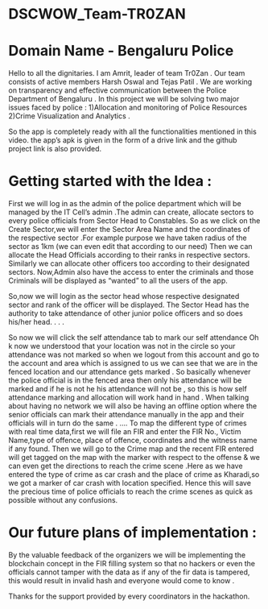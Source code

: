 # DSCWOW_Team-TR0ZAN
# Domain Name - Bengaluru Police

Hello to all the dignitaries. I am Amrit, leader of team Tr0Zan . Our team consists of active members Harsh Oswal and Tejas Patil . We are working on transparency and effective communication between the Police Department of Bengaluru . In this project we will be solving two major issues faced by police :
1)Allocation and monitoring of Police Resources
2)Crime Visualization and Analytics .

So the app is completely ready with all the functionalities mentioned in this video. the app’s apk is given in the form of a drive link and the github project link is also provided.
# Getting started with the Idea :
First we will log in as the admin of the police department which will be managed by the IT Cell’s admin .The admin can create, allocate sectors to every police officials from Sector Head to Constables. 
So as we click on the Create Sector,we will enter the Sector Area Name and the coordinates of the respective sector .For example purpose we have taken radius of the sector as 1km (we can even edit that according to our need)
Then we can  allocate the Head Officials according to their ranks in respective sectors.
Similarly we can allocate other officers too according to their designated sectors. 
Now,Admin also have the access to enter the criminals and those Criminals will be displayed as “wanted” to all the users of the app.

So,now we will login as the sector head whose respective designated sector and rank of the officer will be displayed. The Sector Head has the authority to take attendance of other junior police officers and so does his/her head.
. . .

So now we will click the self attendance tab to mark our self attendance
Oh k now we understood that your location was not in the circle so your attendance was not marked so when we logout from this account and go to the account and area which is assigned to us we can see that we are in the fenced location and our attendance gets marked .
So basically whenever the police official is in the fenced area then only his attendance will be marked and if he is not he his attendance will not be , so this is how self attendance marking and allocation will work hand in hand . When talking about having no network we will also be having an offline option where the senior officials can mark their attendance manually in the app and their officials will in turn do the same .
….
To map the different type of crimes with real time data,first we will file an FIR and enter the FIR No., Victim Name,type of offence, place of offence, coordinates and the witness name if any found.
Then we will go to the Crime map and the recent FIR entered will get tagged on the map with the marker with respect to the offense & we can even get the directions to reach the crime scene .Here as we have entered the type of crime  as car crash and the place of crime as Kharadi,so we got a marker of car crash with location specified. Hence this will save the precious time of police officials to reach the crime scenes as quick as possible without any confusions.

# Our future plans of implementation :
By the valuable feedback of the organizers we will be implementing the blockchain concept in the FIR filling system so that no hackers or even the officials cannot tamper with the data as if any of the fir data is tampered, this would result in invalid hash and everyone would come to know .

Thanks for the support provided by every coordinators in the hackathon.

